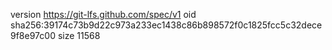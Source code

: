 version https://git-lfs.github.com/spec/v1
oid sha256:39174c73b9d22c973a233ec1438c86b898572f0c1825fcc5c32dece9f8e97c00
size 11568
